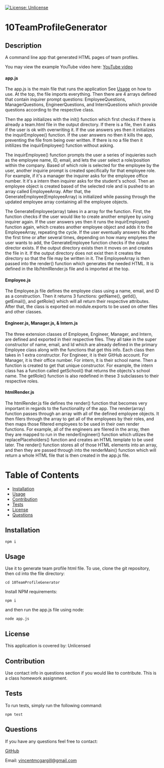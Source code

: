 [![License: Unlicense](https://img.shields.io/badge/license-Unlicense-blue.svg)](http://unlicense.org/)
 
# 10TeamProfileGenerator
 
## Description 
A command line app that generated HTML pages of team profiles.

You may view the example YouTube video here:
[YouTube video](https://www.youtube.com/watch?v=l9qgnFdjuBo)

#### app.js
The app.js is the main file that runs the application See [Usage](#usage) on how to use. At the top, the file imports everything. Then there are 4 arrays defined that contain inquirer prompt questions: EmployeeQuestions, ManagerQuestions, EngineerQuestions, and InternQuestions which provide questions according to the respective class. 

Then the app initializes with the init() function which first checks if there is already a team.html file in the output directory. If there is a file, then it asks if the user is ok with overwriting it. If the use answers yes then it initializes the inquirEmployee() function. If the user answers no then it kills the app, preventing the file from being over written. If there is no a file then it initilizes the inquirEmployee() function without asking. 

The inquirEmployee() function prompts the user a series of inquieries such as the employee name, ID, email, and lets the user select a role/position within the company. Based of which role is selected for the employee by the user, another inquirie prompt is created specifically for that employee role. For example, if it's a manager the inquirer asks for the employee office number. It it's a intern then inquirer asks for the student's school. Then an employee object is created based of the selected role and is pushed to an array called EmployeeArray. After that, the GenerateEmployee(EmployeeArray) is initialized while passing through the updated employee array containing all the employee objects.

The GenerateEmployee(array) takes in a array for the function. First, the function checks if the user would like to create another emplyee by using inquirer again. If the user answers yes then it runs the inquirEmployee() function again, which creates another employee object and adds it to the EmployeeArray, repeating the cycle. If the user eventually answers No after the first time or after several times, depending on how many emplyees the user wants to add, the GenerateEmployee function checks if the output director exists. If the output directory exists then it moves on and creates the file in it. If the output directory does not exist then it creates the directory so that the file may be written in it. The EmployeeArray is then passed into the render() function which generates the needed HTML. It is defined in the lib/htmlRender.js file and is imported at the top.

#### Employee.js
The Employee.js file defines the employee class using a name, email, and ID as a construction. Then it returns 3 functions: getName(), getId(), getEmail(), and getRole() which will all return their respective attributes. After that, the class is exported on module.exports to be used on other files and other classes.

#### Engineer.js, Manager.js, & Intern.js
The three extension classes of Employee, Engineer, Manager, and Intern, are defined and exported in their respective files. They all take in the super constructor of name, email, and Id which are already defined in the primary Employee class along with the functions that get this info. Each class then takes in 1 extra constructor. For Engineer, it is their GitHub account. For Manager, it is their office number. For intern, it is their school name. Then a function is created to get that unique constructor. For example, the intern class has a function called getSchool() that returns the objects's school name. The getRole() function is also redefined in these 3 subclasses to their respective roles.

#### htmlRender.js
The htmlRender.js file defines the render() function that becomes very important in regards to the functionality of the app. The render(array) function passes through an array with all of the defined employee objects. It then filers through the array to get all of the employees by their roles, and then maps those filtered employees to be used in their own render functions. For example, all of the engineers are filered in the array, then they are mapped to run in the renderEngineer() function which utlizes the replacePlaceholders() function and creates an HTML template to be used later. The render() function stores all of those HTML elements into an array, and then they are passed through into the renderMain() function which will return a whole HTML file that is then created in the app.js file.

# Table of Contents 
- [Installation](#installation) 
- [Usage](#usage)
- [Contribution](#contribution) 
- [Tests](#tests) 
- [License](#license) 
- [Questions](#questions) 
 
## Installation 
```
npm i
```
 
## Usage 
Use it to generate team profile html file. To use, clone the git repository, then cd into the file directory:

```
cd 10TeamProfileGenerator
```

Install NPM requirements:

```
npm i
```

and then run the app.js file using node:

```
node app.js
```
 
## License 
This application is covered by: Unlicensed
 
## Contribution 
Use contact info in questions section if you would like to contribute. This is a class homework assignment.
 
## Tests 
To run tests, simply run the following command:

```
npm test
```
 
## Questions 
If you have any questions feel free to contact: 
 
[GitHub](https://github.com/vmcgargill) 
 
Email: [vincentmcgargill@gmail.com](mailto:vincentmcgargill@gmail.com)